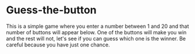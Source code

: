 # Guess-the-button
This is a simple game where you enter a number between 1 and 20 and that number of buttons will appear below.
One of the buttons will make you win and the rest will not, let's see if you can guess which one is the winner.
Be careful because you have just one chance.
